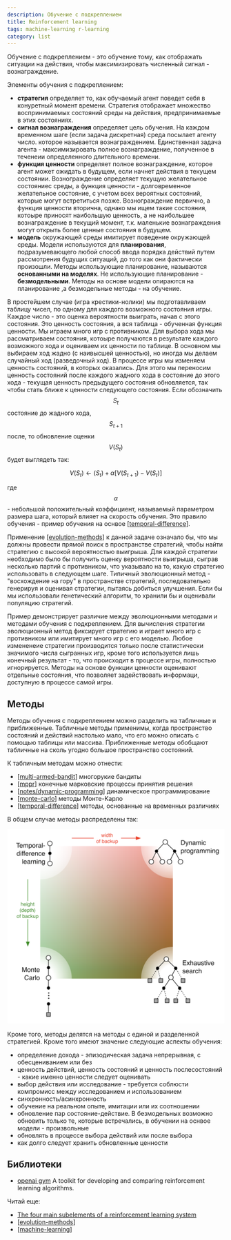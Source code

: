 ```yaml
---
description: Обучение с подкреплением
title: Reinforcement learning
tags: machine-learning r-learning
category: list
---
```

Обучение с подкреплением - это обучение тому, как отображать ситуации на действия, чтобы максимизировать численный сигнал - вознаграждение.

Элементы обучения с подкреплением:

- **стратегия** определяет то, как обучаемый агент поведет себя в конуретный момент времени. Стратегия отображает множество воспринимаемых состояний среды на действия, предпринимаемые в этих состояниях.
- **сигнал вознаграждения** определяет цель обучения. На каждом временном шаге (если задача дискретная) среда посылает агенту число. которое называется вознаграждением. Единственная задача агента - максимизировать полное вознаграждение, полученное в теченеии определенного длительного времени.
- **функция ценности** определяет полное вознаграждение, которое агент может ожидать в будущем, если начнет действия в текущем состоянии. Вознограждение определяет текущую желательное состояниес среды, а функция ценности - долговременное желательное состояние, с учетом всех вероятных состояний, которые могут встретиться позже. Вознограждение первично, а функция ценности вторична, однако мы ищем такие состояния, котоыре приносят наибольшую ценность, а не наибольшее вознаграждение в текущий момент, т.к. маленькие вознаграждения могут открыть более ценные состояния в будущем.
- **модель** окружающей среды имитирует поведение окружающей среды. Модели используются для **планирования**, подразумевающего любой способ ввода порядка действий путем рассмотрения будущих ситуаций, до того как они фактически произошли. Методы использующие планирование, называются **основанными на моделях**. Не использующие планирование - **безмодельными**. Методы на основе модели опираются на планирование ,а безмодельные методы - на обучение.

В простейшем случае (игра крестики-нолики) мы подготавливаем таблицу чисел, по одному для каждого возможного состояния игры. Каждое число - это оценка вероятности выиграть, начав с этого состояния. Это ценность состояния, а вся таблица  - обученная функция ценности. Мы играем много игр с противником. Для выбора хода мы рассматриваем состояния, котоыре получаются в результате каждого возможного хода и оцениваем их ценности по таблице. В основном мы выбираем ход жадно (с наивысшей ценностью), но иногда мы делаем случайный ход (разведочный ход). В процессе игры мы изменяем ценность состояний, в которых оказались. Для этого мы переносим ценность состояний после каждого жадного хода в состояние до этого хода - текущая ценность предыдущего состояния обновляется, так чтобы стать ближе к ценности следующего состояния. Если обозначить $$S_t$$ состояние до жадного хода, $$S_{t+1}$$ после, то обновление оценки $$V(S_t)$$ будет выглядеть так:

$$V(S_t) \leftarrow (S_t) + \alpha[V(S_{t+1}) - V(S_t)]$$

где $$\alpha$$ - небольшой положительный коэффициент, называемый параметром размера шага, который влияет на скорость обучения. Это правило обучения - пример обучения на оснвое [[temporal-difference]].

Применение [[evolution-methods]] к данной задаче означало бы, что мы должны провести прямой поиск в пространстве стратегий, чтобы найти стратегию с высокой вероятностью выигрыша. Для каждой стратегии необходимо было бы получить оценку вероятности выигрыша, сыграв несколько партий с противником, что указывало на то, какую стратегию использовать в следующем шаге. Типичный эволюционный метод - "восхождение на гору" в пространстве стратегий, последовательно генерируя и оценивая стратегии, пытаясь добиться улучшения. Если бы мы использовали генетический алгоритм, то хранили бы и оценивали популяцию стратегий.

Пример демонстрирует различие между эволюционными методами и методами обучения с подкреплением. Для вычисления стратегии эволюционный метод фиксирует стратегию и играет много игр с противником или имитирует много игр с его моделью. Любое измененеие стратегии производится только после статистически значимого числа сыгранных игр, кроме того используется лишь конечный результат - то, что происходит в процессе игры, полностью игнорируется. Методы на основе функции ценности оценивают отдельные состояния, что позволяет задействовать информаци, доступную в процессе самой игры.

## Методы

Методы обучения с подкреплением можно разделить на табличные и приближенные. Табличные методы применимы, когда пространство состояний и действий настолько мало, что его можно описать с помощью таблицы или массива. Приближенные методы обобщают табличные на сколь угодно большое пространство состояний.

К табличным методам можно отнести:

- [[multi-armed-bandit]] многорукие бандиты
- [[mppr]] конечные марковские процессы принятия решения
- [[notes/dynamic-programming]] динамическое программирование
- [[monte-carlo]] методы Монте-Карло
- [[temporal-difference]] методы, основанные на временных различиях

В общем случае методы распределены так:

![methods](../attachments/2022-10-06-04-41-58.png)

Кроме того, методы делятся на методы с единой и разделенной стратегией. Кроме того имеют значение следующие аспекты обучения:

- определение дохода - эпизодическая задача непрерывная, с обесцениванием или без
- ценность действий, ценность состояний и ценность послесостояний - какие именно ценности следует оценивать
- выбор действия или исследование - требуется соблюсти компромисс между исследованием и использованием
- синхронность/асинхронность
- обучение на реальном опыте, имитации или их соотношении
- обновление пар состояние-действие. В безмодельных возможно обновить только те, которые встречались, в обучении на оснвое модели - произвольные
- обновлять в процессе выбора действий или после выбора
- как долго следует хранить обновленные ценности

## Библиотеки

- [openai gym](https://github.com/openai/gym) A toolkit for developing and comparing reinforcement learning algorithms.

Читай еще:

- [The four main subelements of a reinforcement learning system](https://towardsdatascience.com/introduction-to-reinforcement-learning-rl-part-1-introduction-c0d55c1240a3)
- [[evolution-methods]]
- [[machine-learning]]

[//begin]: # "Autogenerated link references for markdown compatibility"
[temporal-difference]: ../notes/temporal-difference "Temporal difference methods and n-steps methods"
[evolution-methods]: evolution-methods "Evolution methods"
[multi-armed-bandit]: ../notes/multi-armed-bandit "Multy armed bandits"
[mppr]: ../notes/mppr "MPPR"
[notes/dynamic-programming]: ../notes/dynamic-programming "Dynamic programming for reinforcement-learning"
[monte-carlo]: ../notes/monte-carlo "Monte-Carlo methods"
[temporal-difference]: ../notes/temporal-difference "Temporal difference methods and n-steps methods"
[evolution-methods]: evolution-methods "Evolution methods"
[machine-learning]: machine-learning "Алгоритмы машинного обучения"
[//end]: # "Autogenerated link references"
[//begin]: # "Autogenerated link references for markdown compatibility"
[temporal-difference]: ../notes/temporal-difference "Temporal difference methods and n-steps methods"
[evolution-methods]: evolution-methods "Evolution methods"
[multi-armed-bandit]: ../notes/multi-armed-bandit "Multy armed bandits"
[mppr]: ../notes/mppr "MPPR"
[notes/dynamic-programming]: ../notes/dynamic-programming "Dynamic programming for reinforcement-learning"
[monte-carlo]: ../notes/monte-carlo "Monte-Carlo methods"
[temporal-difference]: ../notes/temporal-difference "Temporal difference methods and n-steps methods"
[evolution-methods]: evolution-methods "Evolution methods"
[machine-learning]: machine-learning "Алгоритмы машинного обучения"
[//end]: # "Autogenerated link references"